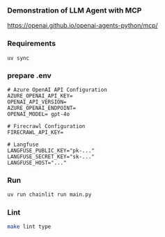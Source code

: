 ### Demonstration of LLM Agent with MCP

https://openai.github.io/openai-agents-python/mcp/

### Requirements

```
uv sync
```

### prepare .env

```
# Azure OpenAI API Configuration
AZURE_OPENAI_API_KEY=
OPENAI_API_VERSION=
AZURE_OPENAI_ENDPOINT=
OPENAI_MODEL= gpt-4o

# Firecrawl Configuration
FIRECRAWL_API_KEY=

# Langfuse
LANGFUSE_PUBLIC_KEY="pk-..."
LANGFUSE_SECRET_KEY="sk-..."
LANGFUSE_HOST="..."
```

### Run

```bash
uv run chainlit run main.py
```

### Lint

```bash
make lint type
```